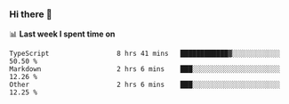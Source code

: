 ### Hi there 👋

<!--
**DBvc/DBvc** is a ✨ _special_ ✨ repository because its `README.md` (this file) appears on your GitHub profile.

Here are some ideas to get you started:

- 🔭 I’m currently working on ...
- 🌱 I’m currently learning ...
- 👯 I’m looking to collaborate on ...
- 🤔 I’m looking for help with ...
- 💬 Ask me about ...
- 📫 How to reach me: ...
- 😄 Pronouns: ...
- ⚡ Fun fact: ...
-->

📊 **Last week I spent time on**
<!--START_SECTION:waka-->

```text
TypeScript                 8 hrs 41 mins   ████████████▓░░░░░░░░░░░░   50.50 %
Markdown                   2 hrs 6 mins    ███░░░░░░░░░░░░░░░░░░░░░░   12.26 %
Other                      2 hrs 6 mins    ███░░░░░░░░░░░░░░░░░░░░░░   12.25 %
```

<!--END_SECTION:waka-->
